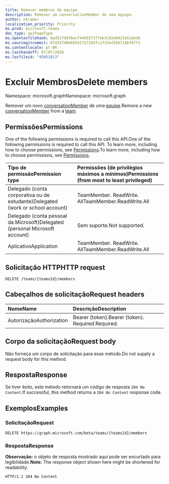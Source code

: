 ```yaml
---
title: Remover membros da equipe
description: Remover um conversationMember de uma equipe.
author: nkramer
localization_priority: Priority
ms.prod: microsoft-teams
doc_type: apiPageType
ms.openlocfilehash: 8ad51fddf0acf4499271ffeb3c02e0433e52dedb
ms.sourcegitcommit: 67433748b69541727185fc1f32ed356718bf6ff1
ms.contentlocale: pt-BR
ms.lasthandoff: 07/07/2020
ms.locfileid: "45051013"
---
```

# <a name="delete-members"></a><span data-ttu-id="ddc46-103">Excluir Membros</span><span class="sxs-lookup"><span data-stu-id="ddc46-103">Delete members</span></span>
<span data-ttu-id="ddc46-104">Namespace: microsoft.graph</span><span class="sxs-lookup"><span data-stu-id="ddc46-104">Namespace: microsoft.graph</span></span>

<span data-ttu-id="ddc46-105">Remover um novo [conversationMember](../resources/conversationmember.md) de uma [equipe](../resources/team.md).</span><span class="sxs-lookup"><span data-stu-id="ddc46-105">Remove a new [conversationMember](../resources/conversationmember.md) from a [team](../resources/team.md).</span></span>

## <a name="permissions"></a><span data-ttu-id="ddc46-106">Permissões</span><span class="sxs-lookup"><span data-stu-id="ddc46-106">Permissions</span></span>
<span data-ttu-id="ddc46-107">One of the following permissions is required to call this API.</span><span class="sxs-lookup"><span data-stu-id="ddc46-107">One of the following permissions is required to call this API.</span></span> <span data-ttu-id="ddc46-108">To learn more, including how to choose permissions, see [Permissions](/graph/permissions-reference).</span><span class="sxs-lookup"><span data-stu-id="ddc46-108">To learn more, including how to choose permissions, see [Permissions](/graph/permissions-reference).</span></span>

|<span data-ttu-id="ddc46-109">Tipo de permissão</span><span class="sxs-lookup"><span data-stu-id="ddc46-109">Permission type</span></span>|<span data-ttu-id="ddc46-110">Permissões (de privilégios máximos a mínimos)</span><span class="sxs-lookup"><span data-stu-id="ddc46-110">Permissions (from most to least privileged)</span></span>|
|:---|:---|
|<span data-ttu-id="ddc46-111">Delegado (conta corporativa ou de estudante)</span><span class="sxs-lookup"><span data-stu-id="ddc46-111">Delegated (work or school account)</span></span>| <span data-ttu-id="ddc46-112">TeamMember. ReadWrite. All</span><span class="sxs-lookup"><span data-stu-id="ddc46-112">TeamMember.ReadWrite.All</span></span>|
|<span data-ttu-id="ddc46-113">Delegado (conta pessoal da Microsoft)</span><span class="sxs-lookup"><span data-stu-id="ddc46-113">Delegated (personal Microsoft account)</span></span> | <span data-ttu-id="ddc46-114">Sem suporte.</span><span class="sxs-lookup"><span data-stu-id="ddc46-114">Not supported.</span></span>    |
|<span data-ttu-id="ddc46-115">Aplicativo</span><span class="sxs-lookup"><span data-stu-id="ddc46-115">Application</span></span>| <span data-ttu-id="ddc46-116">TeamMember. ReadWrite. All</span><span class="sxs-lookup"><span data-stu-id="ddc46-116">TeamMember.ReadWrite.All</span></span>|

## <a name="http-request"></a><span data-ttu-id="ddc46-117">Solicitação HTTP</span><span class="sxs-lookup"><span data-stu-id="ddc46-117">HTTP request</span></span>

<!-- {
  "blockType": "ignored"
}
-->
``` http
DELETE /teams/{teamsId}/members
```

## <a name="request-headers"></a><span data-ttu-id="ddc46-118">Cabeçalhos de solicitação</span><span class="sxs-lookup"><span data-stu-id="ddc46-118">Request headers</span></span>
|<span data-ttu-id="ddc46-119">Nome</span><span class="sxs-lookup"><span data-stu-id="ddc46-119">Name</span></span>|<span data-ttu-id="ddc46-120">Descrição</span><span class="sxs-lookup"><span data-stu-id="ddc46-120">Description</span></span>|
|:---|:---|
|<span data-ttu-id="ddc46-121">Autorização</span><span class="sxs-lookup"><span data-stu-id="ddc46-121">Authorization</span></span>|<span data-ttu-id="ddc46-122">Bearer {token}.</span><span class="sxs-lookup"><span data-stu-id="ddc46-122">Bearer {token}.</span></span> <span data-ttu-id="ddc46-123">Required.</span><span class="sxs-lookup"><span data-stu-id="ddc46-123">Required.</span></span>|

## <a name="request-body"></a><span data-ttu-id="ddc46-124">Corpo da solicitação</span><span class="sxs-lookup"><span data-stu-id="ddc46-124">Request body</span></span>
<span data-ttu-id="ddc46-125">Não forneça um corpo de solicitação para esse método.</span><span class="sxs-lookup"><span data-stu-id="ddc46-125">Do not supply a request body for this method.</span></span>

## <a name="response"></a><span data-ttu-id="ddc46-126">Resposta</span><span class="sxs-lookup"><span data-stu-id="ddc46-126">Response</span></span>

<span data-ttu-id="ddc46-127">Se tiver êxito, este método retornará um código de resposta `204 No Content`.</span><span class="sxs-lookup"><span data-stu-id="ddc46-127">If successful, this method returns a `204 No Content` response code.</span></span>

## <a name="examples"></a><span data-ttu-id="ddc46-128">Exemplos</span><span class="sxs-lookup"><span data-stu-id="ddc46-128">Examples</span></span>

### <a name="request"></a><span data-ttu-id="ddc46-129">Solicitação</span><span class="sxs-lookup"><span data-stu-id="ddc46-129">Request</span></span>
<!-- {
  "blockType": "request",
  "name": "delete_members_from_team"
}
-->
``` http
DELETE https://graph.microsoft.com/beta/teams/{teamsId}/members
```


### <a name="response"></a><span data-ttu-id="ddc46-130">Resposta</span><span class="sxs-lookup"><span data-stu-id="ddc46-130">Response</span></span>
<span data-ttu-id="ddc46-131">**Observação:** o objeto de resposta mostrado aqui pode ser encurtado para legibilidade.</span><span class="sxs-lookup"><span data-stu-id="ddc46-131">**Note:** The response object shown here might be shortened for readability.</span></span>
<!-- {
  "blockType": "response",
  "truncated": true
}
-->
``` http
HTTP/1.1 204 No Content
```

